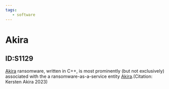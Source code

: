 ```yaml
---
tags:
   - software
---
```

# Akira
## ID:S1129
[Akira](software/S1129) ransomware, written in C++, is most prominently (but not exclusively) associated with the a ransomware-as-a-service entity [Akira](groups/G1024).(Citation: Kersten Akira 2023)
